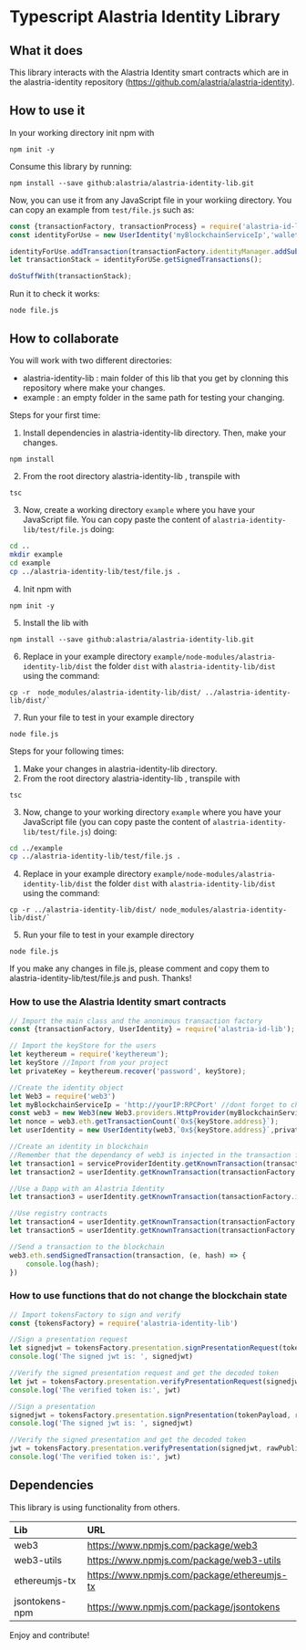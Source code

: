# Typescript Alastria Identity Library
## What it does
This library interacts with the Alastria Identity smart contracts which are in the alastria-identity repository (https://github.com/alastria/alastria-identity).

## How to use it
In your working directory init npm with
```
npm init -y
```
Consume this library by running:
```
npm install --save github:alastria/alastria-identity-lib.git
```
Now, you can use it from any JavaScript file in your workiing directory. You can copy an example from `test/file.js` such as:
```javascript
const {transactionFactory, transactionProcess} = require('alastria-id-lib');
const identityForUse = new UserIdentity('myBlockchainServiceIp','walletAddress','privateKeyFromKeyStore');

identityForUse.addTransaction(transactionFactory.identityManager.addSubjectCredential(hash,uri));
let transactionStack = identityForUSe.getSignedTransactions();

doStuffWith(transactionStack);
```
Run it to check it works:
```
node file.js
```
## How to collaborate
You will work with two different directories:
- alastria-identity-lib : main folder of this lib that you get by clonning this repository where make your changes.
- example : an empty folder in the same path for testing your changing.

Steps for your first time:
1. Install dependencies in alastria-identity-lib directory. Then, make your changes.
```
npm install
```
2. From the root directory alastria-identity-lib , transpile with
```
tsc
```
3. Now, create a working directory `example` where you have your JavaScript file. You can copy paste the content of `alastria-identity-lib/test/file.js` doing:
```bash
cd ..
mkdir example
cd example
cp ../alastria-identity-lib/test/file.js .
```
4. Init npm with
```
npm init -y
```
5. Install the lib with
```
npm install --save github:alastria/alastria-identity-lib.git
```
6. Replace in your example directory `example/node-modules/alastria-identity-lib/dist` the folder `dist` with `alastria-identity-lib/dist` using the command:
```
cp -r  node_modules/alastria-identity-lib/dist/ ../alastria-identity-lib/dist/`
```
7. Run your file to test in your example directory
```
node file.js
```

Steps for your following times:
1. Make your changes in alastria-identity-lib directory.
2. From the root directory alastria-identity-lib , transpile with
```
tsc
```
3. Now, change to your working directory `example` where you have your JavaScript file (you can copy paste the content of `alastria-identity-lib/test/file.js`) doing:
```bash
cd ../example
cp ../alastria-identity-lib/test/file.js .
```
4. Replace in your example directory `example/node-modules/alastria-identity-lib/dist` the folder `dist` with `alastria-identity-lib/dist` using the command:
```
cp -r ../alastria-identity-lib/dist/ node_modules/alastria-identity-lib/dist/`
```
5. Run your file to test in your example directory
```
node file.js
```

If you make any changes in file.js, please comment and copy them to alastria-identity-lib/test/file.js and push. Thanks!

### How to use the Alastria Identity smart contracts
```javascript
// Import the main class and the anonimous transaction factory
const {transactionFactory, UserIdentity} = require('alastria-id-lib');

// Import the keyStore for the users
let keythereum = require('keythereum');
let keyStore //Import from your project
let privateKey = keythereum.recover('password', keyStore);

//Create the identity object
let Web3 = require('web3')
let myBlockchainServiceIp = 'http://yourIP:RPCPort' //dont forget to change it
const web3 = new Web3(new Web3.providers.HttpProvider(myBlockchainServiceIp));
let nonce = web3.eth.getTransactionCount(`0x${keyStore.address}`);
let userIdentity = new UserIdentity(web3,`0x${keyStore.address}`,privateKey,nonce);

//Create an identity in blockchain
//Remember that the dependancy of web3 is injected in the transaction factory
let transaction1 = serviceProviderIdentity.getKnownTransaction(transactionFactory.identityManager.generateAccessToken(web3, userIdentity.address));
let transaction2 = userIdentity.getKnownTransaction(transactionFactory.identityManager.createAlastriaIdentity(web3, publicKey));

//Use a Dapp with an Alastria Identity
let transaction3 = userIdentity.getKnownTransaction(tansactionFactory.identityManager.delegateCall(web3,dappAddress,valueInWei,dataForDapp));

//Use registry contracts
let transaction4 = userIdentity.getKnownTransaction(transactionFactory.credentialRegistry.addSubjectCredential(web3, subjectCredentialHash, URI))
let transaction5 = userIdentity.getKnownTransaction(transactionFactory.presentationRegistry.addSubjectPresentation(web3, subjectPresentationHash, URI))

//Send a transaction to the blockchain
web3.eth.sendSignedTransaction(transaction, (e, hash) => {
	console.log(hash);
})
```


### How to use functions that do not change the blockchain state
```javascript
// Import tokensFactory to sign and verify
const {tokensFactory} = require('alastria-identity-lib')

//Sign a presentation request
let signedjwt = tokensFactory.presentation.signPresentationRequest(tokenPayload, rawPrivateKey)
console.log('The signed jwt is: ', signedjwt)

//Verify the signed presentation request and get the decoded token
let jwt = tokensFactory.presentation.verifyPresentationRequest(signedjwt, rawPublicKey)
console.log('The verified token is:', jwt)

//Sign a presentation
signedjwt = tokensFactory.presentation.signPresentation(tokenPayload, rawPrivateKey)
console.log('The signed jwt is: ', signedjwt)

//Verify the signed presentation and get the decoded token
jwt = tokensFactory.presentation.verifyPresentation(signedjwt, rawPublicKey)
console.log('The verified token is:', jwt)
```

## Dependencies
This library is using functionality from others.

| Lib | URL |
|:------------- |:-------------|
| web3     | https://www.npmjs.com/package/web3 |
| web3-utils | https://www.npmjs.com/package/web3-utils |
| ethereumjs-tx   | https://www.npmjs.com/package/ethereumjs-tx |
| jsontokens-npm   | https://www.npmjs.com/package/jsontokens |

Enjoy and contribute!
